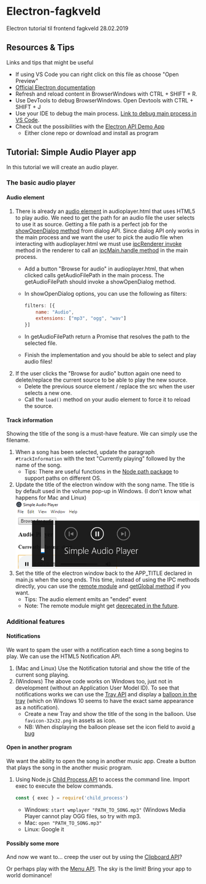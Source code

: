 # Electron-fagkveld

Electron tutorial til frontend fagkveld 28.02.2019

## Resources & Tips

Links and tips that might be useful

- If using VS Code you can right click on this file as choose "Open Preview"
- [Official Electron documentation](https://electronjs.org/docs)
- Refresh and reload content in BrowserWindows with CTRL + SHIFT + R.
- Use DevTools to debug BrowserWindows. Open Devtools with CTRL + SHIFT + J
- Use your IDE to debug the main process. [Link to debug main process in VS Code](https://electronjs.org/docs/tutorial/debugging-main-process-vscode).
- Check out the possibilities with the [Electron API Demo App](https://github.com/electron/electron-api-demos)
  - Either clone repo or download and install as program

## Tutorial: Simple Audio Player app

In this tutorial we will create an audio player.

### The basic audio player

#### Audio element

1. There is already an [audio element](https://www.w3schools.com/html/html5_audio.asp) in audioplayer.html that uses HTML5 to play audio. We need to get the path for an audio file the user selects to use it as source. Getting a file path is a perfect job for the [showOpenDialog method](https://electronjs.org/docs/api/dialog#dialogshowopendialogbrowserwindow-options) from dialog API. Since dialog API only works in the main process and we want the user to pick the audio file when interacting with audioplayer.html we must use [ipcRenderer invoke](https://electronjs.org/docs/api/ipc-renderer#ipcrendererinvokechannel-args) method in the renderer to call an [ipcMain.handle method](https://electronjs.org/docs/api/ipc-main#ipcmainhandlechannel-listener) in the main process.
   - Add a button "Browse for audio" in audioplayer.html, that when clicked calls getAudioFilePath in the main process. The getAudioFilePath should invoke a showOpenDialog method.
   - In showOpenDialog options, you can use the following as filters:

        ```JavaScript
        filters: [{
            name: "Audio",
            extensions: ["mp3", "ogg", "wav"]
        }]
        ```

   - In getAudioFilePath return a Promise that resolves the path to the selected file.
   - Finish the implementation and you should be able to select and play audio files!
2. If the user clicks the "Browse for audio" button again one need to delete/replace the current source to be able to play the new source.
   - Delete the previous source element / replace the src when the user selects a new one.
   - Call the ```load()``` method on your audio element to force it to reload the source.

#### Track information

Showing the title of the song is a must-have feature. We can simply use the filename.

1. When a song has been selected, update the paragraph ```#trackInformation``` with the text "Currently playing" followed by the name of the song.
   - Tips: There are useful functions in the [Node path package](https://nodejs.org/docs/latest-v10.x/api/path.html) to support paths on different OS.
2. Update the title of the electron window with the song name. The title is by default used in the volume pop-up in Windows. (I don't know what happens for Mac and Linux)
![Screenshot of App](./assets/screenshot.png)
3. Set the title of the electron window back to the APP_TITLE declared in main.js when the song ends. This time, instead of using the IPC methods directly, you can use the [remote module](https://electronjs.org/docs/api/remote) and [getGlobal method](https://electronjs.org/docs/faq#how-to-share-data-between-web-pages) if you want.
   - Tips:  The audio element emits an "ended" event
   - Note: The remote module might get [deprecated in the future](https://github.com/electron/electron/issues/21408).

### Additional features

#### Notifications

We want to spam the user with a notification each time a song begins to play. We can use the HTML5 Notification API.

1. (Mac and Linux) Use the Notification tutorial and show the title of the current song playing.
2. (Windows) The above code works on Windows too, just not in development (without an Application User Model ID). To see that notifications works we can use the [Tray API](https://electronjs.org/docs/api/tray) and display a [balloon in the tray](https://electronjs.org/docs/api/tray#traydisplayballoonoptions-windows) (which on Windows 10 seems to have the exact same appearance as a notification).
   - Create a new Tray and show the title of the song in the balloon. Use ```favicon-32x32.png``` in assets as icon.
   - NB: When displaying the balloon please set the icon field to avoid [a bug](https://github.com/electron/electron/issues/5844)

#### Open in another program

We want the ability to open the song in another music app. Create a button that plays the song in the another music program.

1. Using Node.js [Child Process API](https://nodejs.org/api/child_process.html#child_process_child_process_exec_command_options_callback) to access the command line. Import exec to execute the below commands.

    ```JavaScript
    const { exec } = require('child_process')
    ```

   - Windows: ```start wmplayer "PATH_TO_SONG.mp3"``` (Windows Media Player cannot play OGG files, so try with mp3.
   - Mac: ```open "PATH_TO_SONG.mp3"```
   - Linux: Google it

#### Possibly some more

And now we want to… creep the user out by using the [Clipboard API](https://electronjs.org/docs/api/clipboard)?

Or perhaps play with the [Menu API](https://electronjs.org/docs/api/menu). The sky is the limit! Bring your app to world dominance!